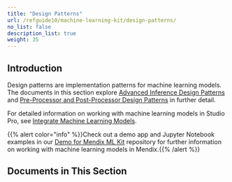 ```yaml
---
title: "Design Patterns"
url: /refguide10/machine-learning-kit/design-patterns/
no_list: false
description_list: true 
weight: 35
---
```


## Introduction

Design patterns are implementation patterns for machine learning models. The documents in this section explore [Advanced Inference Design Patterns](/refguide10/machine-learning-kit/design-patterns/advanced-inference/) and [Pre-Processor and Post-Processor Design Patterns](/refguide10/machine-learning-kit/design-patterns/pre-post-processor-patterns/) in further detail.

For detailed information on working with machine learning models in Studio Pro, see [Integrate Machine Learning Models](/refguide10/machine-learning-kit/).

{{% alert color="info" %}}Check out a demo app and Jupyter Notebook examples in our [Demo for Mendix ML Kit](https://github.com/mendix/mlkit-example-app) repository for further information on working with machine learning models in Mendix.{{% /alert %}}

## Documents in This Section
